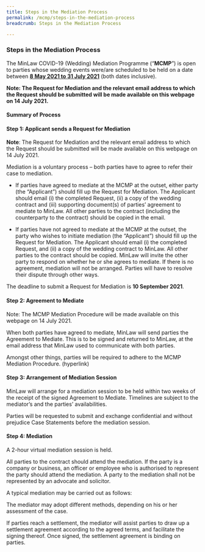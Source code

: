 ```yaml
---
title: Steps in the Mediation Process
permalink: /mcmp/steps-in-the-mediation-process
breadcrumb: Steps in the Mediation Process

---
```


### Steps in the Mediation Process ###

The MinLaw COVID-19 (Wedding) Mediation Programme (“**MCMP**”) is open to parties whose wedding events were/are scheduled to be held on a date between <b><u>8 May 2021 to 31 July 2021</u></b> (both dates inclusive).

**Note: The Request for Mediation and the relevant email address to which the Request should be submitted will be made available on this webpage on 14 July 2021.**

#### Summary of Process ####

#### Step 1: Applicant sends a Request for Mediation ####

**Note**: The Request for Mediation and the relevant email address to which the Request should be submitted will be made available on this webpage on 14 July 2021.

Mediation is a voluntary process – both parties have to agree to refer their case to mediation.
* If parties have agreed to mediate at the MCMP at the outset, either party (the “Applicant”) should fill up the Request for Mediation. The Applicant should email (i) the completed Request, (ii) a copy of the wedding contract and (iii) supporting document(s) of parties’ agreement to mediate to MinLaw. All other parties to the contract (including the counterparty to the contract) should be copied in the email. 

* If parties have not agreed to mediate at the MCMP at the outset, the party who wishes to initiate mediation (the “Applicant”) should fill up the Request for Mediation. The Applicant should email (i) the completed Request, and (ii) a copy of the wedding contract to MinLaw. All other parties to the contract should be copied. MinLaw will invite the other party to respond on whether he or she agrees to mediate. If there is no agreement, mediation will not be arranged. Parties will have to resolve their dispute through other ways. 

The deadline to submit a Request for Mediation is **10 September 2021**.


#### Step 2:  Agreement to Mediate ####

Note: The MCMP Mediation Procedure will be made available on this webpage on 14 July 2021.

When both parties have agreed to mediate, MinLaw will send parties the Agreement to Mediate. This is to be signed and returned to MinLaw, at the email address that MinLaw used to communicate with both parties. 

Amongst other things, parties will be required to adhere to the MCMP Mediation Procedure. (hyperlink)


#### Step 3:  Arrangement of Mediation Session ####
MinLaw will arrange for a mediation session to be held within two weeks of the receipt of the signed Agreement to Mediate. Timelines are subject to the mediator’s and the parties’ availabilities.  

Parties will be requested to submit and exchange confidential and without prejudice Case Statements before the mediation session. 


#### Step 4: Mediation ####
A 2-hour virtual mediation session is held. 

All parties to the contract should attend the mediation. If the party is a company or business, an officer or employee who is authorised to represent the party should attend the mediation. A party to the mediation shall not be represented by an advocate and solicitor.

A typical mediation may be carried out as follows: 

The mediator may adopt different methods, depending on his or her assessment of the case.

If parties reach a settlement, the mediator will assist parties to draw up a settlement agreement according to the agreed terms, and facilitate the signing thereof. Once signed, the settlement agreement is binding on parties. 


